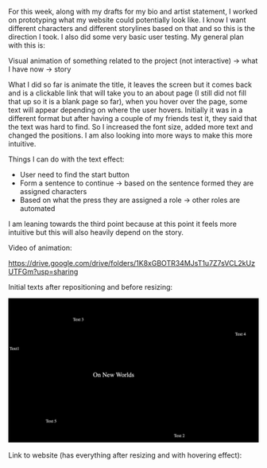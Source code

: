 For this week, along with my drafts for my bio and artist statement, I worked on prototyping what my website could potentially look like. I know I want different characters and different storylines based on that and so this is the direction I took. I also did some very basic user testing. 
My general plan with this is: </br>

Visual animation of something related to the project (not interactive) → what I have now → story </br>

What I did so far is animate the title, it leaves the screen but it comes back and is a clickable link that will take you to an about page (I still did not fill that up so it is a blank page so far), when you hover over the page, some text will appear depending on where the user hovers. Initially it was in a different format but after having a couple of my friends test it, they said that the text was hard to find. So I increased the font size, added more text and changed the positions. I am also looking into more ways to make this more intuitive. 

Things I can do with the text effect: 
<ul>
  <li>User need to find the start button</li> 
  <li>Form a sentence to continue → based on the sentence formed they are assigned characters </li>
  <li>Based on what the press they are assigned a role → other roles are automated </li>
  </ul>

I am leaning towards the third point because at this point it feels more intuitive but this will also heavily depend on the story. </br>

Video of animation: </br>

https://drive.google.com/drive/folders/1K8xGBOTR34MJsT1u7Z7sVCL2kUzUTFGm?usp=sharing </br>

Initial texts after repositioning and before resizing: </br>

![](https://github.com/LiyanIbrahim/Capstone/blob/main/Blog3/beforeresize.png)

Link to website (has everything after resizing and with hovering effect): </br>
